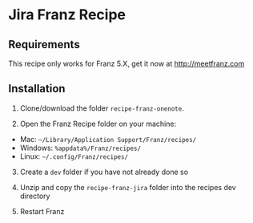 # Jira Franz Recipe

## Requirements
This recipe only works for Franz 5.X, get it now at http://meetfranz.com

## Installation

1. Clone/download the folder `recipe-franz-onenote`.

2. Open the Franz Recipe folder on your machine:
  * Mac: `~/Library/Application Support/Franz/recipes/`
  * Windows: `%appdata%/Franz/recipes/`
  * Linux: `~/.config/Franz/recipes/`

3. Create a `dev` folder if you have not already done so

3. Unzip and copy the `recipe-franz-jira` folder into the recipes dev directory

4. Restart Franz